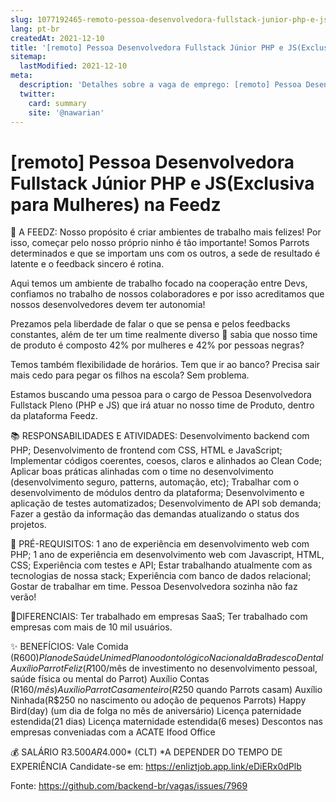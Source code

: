 ```yaml
---
slug: 1077192465-remoto-pessoa-desenvolvedora-fullstack-junior-php-e-jsexclusiva-para-mulheres-na-feedz
lang: pt-br
createdAt: 2021-12-10
title: '[remoto] Pessoa Desenvolvedora Fullstack Júnior PHP e JS(Exclusiva para Mulheres) na Feedz  - Vaga de Emprego'
sitemap:
  lastModified: 2021-12-10
meta:
  description: 'Detalhes sobre a vaga de emprego: [remoto] Pessoa Desenvolvedora Fullstack Júnior PHP e JS(Exclusiva para Mulheres) na Feedz '
  twitter:
    card: summary
    site: '@nawarian'
---
```


# [remoto] Pessoa Desenvolvedora Fullstack Júnior PHP e JS(Exclusiva para Mulheres) na Feedz 

🚀 A FEEDZ:
Nosso propósito é criar ambientes de trabalho mais felizes! Por isso, começar pelo nosso próprio ninho é tão importante! Somos Parrots determinados e que se importam uns com os outros, a sede de resultado é latente e o feedback sincero é rotina.

Aqui temos um ambiente de trabalho focado na cooperação entre Devs, confiamos no trabalho de nossos colaboradores e por isso acreditamos que nossos desenvolvedores devem ter autonomia!

Prezamos pela liberdade de falar o que se pensa e pelos feedbacks constantes, além de ter um time realmente diverso 💙 sabia que nosso time de produto é composto 42% por mulheres e 42% por pessoas negras?

Temos também flexibilidade de horários. Tem que ir ao banco? Precisa sair mais cedo para pegar os filhos na escola? Sem problema.

Estamos buscando uma pessoa para o cargo de Pessoa Desenvolvedora Fullstack Pleno (PHP e JS) que irá atuar no nosso time de Produto, dentro da plataforma Feedz.

📚 RESPONSABILIDADES E ATIVIDADES:
Desenvolvimento backend com PHP;
Desenvolvimento de frontend com CSS, HTML e JavaScript;
Implementar códigos coerentes, coesos, claros e alinhados ao Clean Code;
Aplicar boas práticas alinhadas com o time no desenvolvimento (desenvolvimento seguro, patterns, automação, etc);
Trabalhar com o desenvolvimento de módulos dentro da plataforma;
Desenvolvimento e aplicação de testes automatizados;
Desenvolvimento de API sob demanda;
Fazer a gestão da informação das demandas atualizando o status dos projetos.

🥇 PRÉ-REQUISITOS:
1 ano de experiência em desenvolvimento web com PHP;
1 ano de experiência em desenvolvimento web com Javascript, HTML, CSS;
Experiência com testes e API;
Estar trabalhando atualmente com as tecnologias de nossa stack;
Experiência com banco de dados relacional;
Gostar de trabalhar em time. Pessoa Desenvolvedora sozinha não faz verão!

🎯DIFERENCIAIS:
Ter trabalhado em empresas SaaS;
Ter trabalhado com empresas com mais de 10 mil usuários.

✨ BENEFÍCIOS:
Vale Comida (R$600)
Plano de Saúde Unimed
Plano odontológico Nacional da Bradesco Dental
Auxílio Parrot Feliz (R$100/mês de investimento no desenvolvimento pessoal, saúde física ou mental do Parrot)
Auxílio Contas (R$160/mês)
Auxílio Parrot Casamenteiro(R$250 quando Parrots casam)
Auxílio Ninhada(R$250 no nascimento ou adoção de pequenos Parrots)
Happy Bird(day) (um dia de folga no mês de aniversário)
Licença paternidade estendida(21 dias)
Licença maternidade estendida(6 meses)
Descontos nas empresas conveniadas com a ACATE
Ifood Office

💰 SALÁRIO R$3.500 A R$4.000* (CLT)
*A DEPENDER DO TEMPO DE EXPERIÊNCIA
Candidate-se em: https://enliztjob.app.link/eDiERx0dPlb

Fonte: https://github.com/backend-br/vagas/issues/7969